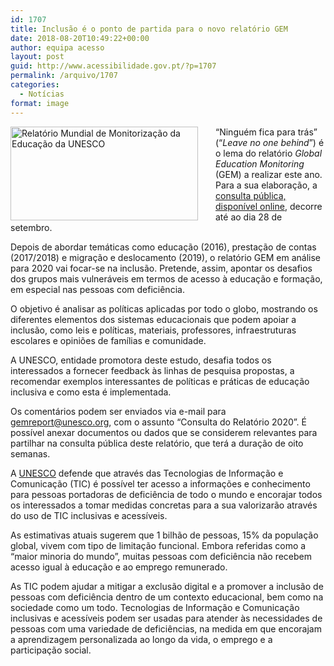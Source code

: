 ```yaml
---
id: 1707
title: Inclusão é o ponto de partida para o novo relatório GEM
date: 2018-08-20T10:49:22+00:00
author: equipa acesso
layout: post
guid: http://www.acessibilidade.gov.pt/?p=1707
permalink: /arquivo/1707
categories:
  - Notícias
format: image
---
```

<div style="float:left; margin-right:2em;">
  <img src="http://www.acessibilidade.gov.pt/wordpress/wp-content/uploads/2018/08/gem_report.png" alt="Relatório Mundial de Monitorização da Educação da UNESCO" width="300" height="150" class="alignnone size-medium wp-image-1702" /></a>
</div>

“Ninguém fica para trás” (“_Leave no one behind_”) é o lema do relatório _Global Education Monitoring_ (GEM) a realizar este ano. Para a sua elaboração, a [consulta pública, disponível online](https://2020educationreportconsultation.wordpress.com/), decorre até ao dia 28 de setembro. 

Depois de abordar temáticas como educação (2016), prestação de contas (2017/2018) e migração e deslocamento (2019), o relatório GEM em análise para 2020 vai focar-se na inclusão. Pretende, assim, apontar os desafios dos grupos mais vulneráveis em termos de acesso à educação e formação, em especial nas pessoas com deficiência. 

O objetivo é analisar as políticas aplicadas por todo o globo, mostrando os diferentes elementos dos sistemas educacionais que podem apoiar a inclusão, como leis e políticas, materiais, professores, infraestruturas escolares e opiniões de famílias e comunidade.

A UNESCO, entidade promotora deste estudo, desafia todos os interessados a fornecer feedback às linhas de pesquisa propostas, a recomendar exemplos interessantes de políticas e práticas de educação inclusiva e como esta é implementada.

Os comentários podem ser enviados via e-mail para <gemreport@unesco.org>, com o assunto &#8220;Consulta do Relatório 2020&#8221;. É possível anexar documentos ou dados que se considerem relevantes para partilhar na consulta pública deste relatório, que terá a duração de oito semanas.

A [UNESCO](https://en.unesco.org/partnerships/partnering/icts-persons-living-disabilities) defende que através das Tecnologias de Informação e Comunicação (TIC) é possível ter acesso a informações e conhecimento para pessoas portadoras de deficiência de todo o mundo e encorajar todos os interessados a tomar medidas concretas para a sua valorizarão através do uso de TIC inclusivas e acessíveis.

As estimativas atuais sugerem que 1 bilhão de pessoas, 15% da população global, vivem com tipo de limitação funcional. Embora referidas como a &#8220;maior minoria do mundo&#8221;, muitas pessoas com deficiência não recebem acesso igual à educação e ao emprego remunerado. 

As TIC podem ajudar a mitigar a exclusão digital e a promover a inclusão de pessoas com deficiência dentro de um contexto educacional, bem como na sociedade como um todo. Tecnologias de Informação e Comunicação inclusivas e acessíveis podem ser usadas para atender às necessidades de pessoas com uma variedade de deficiências, na medida em que encorajam a aprendizagem personalizada ao longo da vida, o emprego e a participação social.